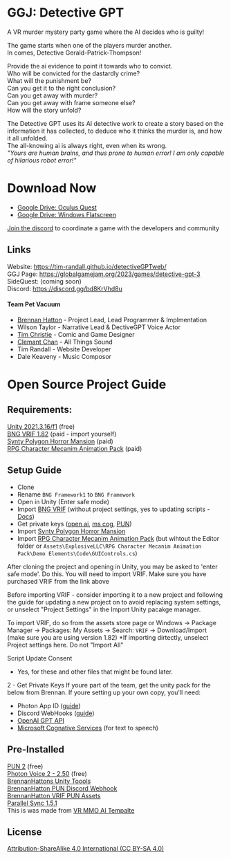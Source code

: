 # GGJ: Detective GPT

A VR murder mystery party game where the AI decides who is guilty!<br />

The game starts when one of the players murder another.<br />
In comes, Detective Gerald-Patrick-Thompson!<br />

Provide the ai evidence to point it towards who to convict.<br />
Who will be convicted for the dastardly crime? <br />
What will the punishment be?<br />
Can you get it to the right conclusion?<br />
Can you get away with murder?<br />
Can you get away with frame someone else?<br />
How will the story unfold? <br />


The Detective GPT uses its AI detective work to create a story based on the information it has collected, to deduce who it thinks the murder is, and how it all unfolded.<br />
The all-knowing ai is always right, even when its wrong.<br />
<i>"Yours are human brains, and thus prone to human error! I am only capable of hilarious robot error!"</i><br />

# Download Now

 - [Google Drive: Oculus Quest](https://drive.google.com/drive/folders/17-44bLbAO07-fiLAMy23haLw4sVXC7Qr?usp=share_link)
 - [Google Drive: Windows Flatscreen](https://drive.google.com/drive/folders/1LtNZRFeVXAgcSXCVRS1q5PRxwngAcVJZ?usp=share_link)

[Join the discord](https://discord.gg/bd8KrVhd8u) to coordinate a game with the developers and community  <br />

## Links
Website: https://tim-randall.github.io/detectiveGPTweb/ <br />
GGJ Page: https://globalgamejam.org/2023/games/detective-gpt-3<br />
SideQuest: (coming soon)<br />
Discord: https://discord.gg/bd8KrVhd8u  <br />


#### Team Pet Vacuum 
- [Brennan Hatton](https://github.com/bh679) - Project Lead, Lead Programmer & Implmentation  <br />
- Wilson Taylor  - Narrative Lead & DectiveGPT Voice Actor<br />
- [Tim Christie](https://github.com/timchristie)  - Comic and Game Designer<br />
- [Clemant Chan](https://github.com/ClemAuschan)  - All Things Sound<br />
- Tim Randall  - Website Developer<br />
- Dale Keaveny - Music Composor<br />

# Open Source Project Guide

## Requirements:
[Unity 2021.3.16/f1](https://unity3d.com/unity/whats-new/2021.3.15) (free)   <br />
[BNG VRIF 1.82](https://assetstore.unity.com/packages/templates/systems/vr-interaction-framework-161066) (paid - import yourself)   <br />
[Synty Polygon Horror Mansion](https://assetstore.unity.com/packages/3d/environments/fantasy/polygon-horror-mansion-low-poly-3d-art-by-synty-213346) (paid) <br />
[RPG Character Mecanim Animation Pack](https://assetstore.unity.com/packages/3d/animations/rpg-character-mecanim-animation-pack-63772) (paid) <br />

## Setup Guide <br />
 - Clone
 - Rename ``BNG Framework1`` to ``BNG Framework``
 - Open in Unity (Enter safe mode)
 - Import [BNG VRIF](https://assetstore.unity.com/packages/templates/systems/vr-interaction-framework-161066) (without project settings, yes to updating scripts - [Docs](https://wiki.beardedninjagames.com/en/Overview/InstallationGuide))
 - Get private keys ([open ai](https://beta.openai.com/account/api-keys), [ms cog](https://azure.microsoft.com/en-us/products/cognitive-services/text-to-speech/), [PUN](https://www.photonengine.com/pun))
 - Import [Synty Polygon Horror Mansion](https://assetstore.unity.com/packages/3d/environments/fantasy/polygon-horror-mansion-low-poly-3d-art-by-synty-213346)
 - Import [RPG Character Mecanim Animation Pack](https://assetstore.unity.com/packages/3d/animations/rpg-character-mecanim-animation-pack-63772) (but wihtout the Editor folder or ``Assets\ExplosiveLLC\RPG Character Mecanim Animation Pack\Demo Elements\Code\GUIControls.cs``) <br />

After cloning the project and opening in Unity, you may be asked to 'enter safe mode'. Do this.
You will need to import VRIF.
Make sure you have purchased VRIF from the link above

Before importing VRIF - consider importing it to a new project and following the guide for updating a new project on  to avoid replacing system settings, or unselect "Project Settings" in the Import Unity pacakge manager.

To import VRIF, do so from the assets store page or
Windows -> Package Manager -> Packages: My Assets -> Search: `VRIF` -> Download/Import (make sure you are using version 1.82)
*If importing dirtectly, unselect Project settings here. Do not "Import All"

Script Update Consent
 - Yes, for these and other files that might be found later. 

2 - Get Private Keys
If youre part of the team, get the unity pack for the below from Brennan.
If youre setting up your own copy, you'll need:
 - Photon App ID ([guide](https://doc.photonengine.com/realtime/current/getting-started/obtain-your-app-id#:~:text=The%20App%20ID%20is%20a,ID%20just%20click%20on%20it.))
 - Discord WebHooks ([guide](https://discordjs.guide/popular-topics/webhooks.html#what-is-a-webhook))
 - [OpenAI GPT API](https://platform.openai.com/account/api-keys)
 - [Microsoft Cognative Services](https://azure.microsoft.com/en-us/products/cognitive-services/text-to-speech/) (for text to speech)
 

## Pre-Installed <br />
[PUN 2](https://assetstore.unity.com/packages/tools/network/pun-2-free-119922) (free)<br />
[Photon Voice 2 - 2.50](https://assetstore.unity.com/packages/tools/audio/photon-voice-2-130518) (free)<br />
[BrennanHattons Unity Toools](https://github.com/bh679/Unity-Tools) <br />
[BrennanHatton PUN Discord Webhook](https://github.com/bh679/Unity-Discord-Webhook-Tools) <br />
[BrennanHatton VRIF PUN Assets](https://github.com/bh679/VRIF-PUN-Assets) <br />
[Parallel Sync 1.5.1](https://github.com/VeriorPies/ParrelSync)  <br />
This is was made from [VR MMO AI Tempalte](https://github.com/bh679/VR-MMO-AI-Template)

## License
[Attribution-ShareAlike 4.0 International (CC BY-SA 4.0)](https://creativecommons.org/licenses/by-sa/4.0/)
